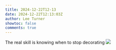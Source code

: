```yaml
---
title: 2024-12-22T12-13
date: 2024-12-22T12:13:03Z
author: Lee Turner
showtoc: false
comments: true
---
```


The real skill is knowing when to stop decorating ![](https://pbs.twimg.com/media/GfZu_tJWoAAINyA.jpg)
